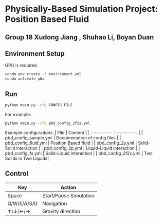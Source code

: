 # Physically-Based Simulation Project: Position Based Fluid
Group 18 Xudong Jiang , Shuhao Li, Boyan Duan
---

## Environment Setup

GPU is required.
```bash
conda env create -f environment.yml
conda activate pbs
```

## Run


```bash
python main.py -cfg CONFIG_FILE
```
For example:
```bash
python main.py -cfg pbd_config_2f2s.yml
```

Example configurations:
| File     | Content |
| ----------- | ----------- |
| pbd_config_sample.yml | Documentation of config files |
| pbd_config_fluid.yml | Position Based fluid |
| pbd_config_2s.yml | Solid-Solid interaction |
| pbd_config_2p.yml | Liquid-Liquid interaction |
| pbd_config_fs.yml | Solid-Liquid interaction |
| pbd_config_2f2s.yml | Two Solids in Two Liquids|

## Control

| Key      | Action |
| ----------- | ----------- |
| Space | Start/Pause Simulation|
| Q/W/E/A/S/D      | Navigation       |
| &uarr;/&darr;/&larr;/&rarr;   | Gravity direction        |
